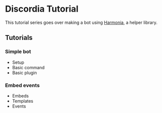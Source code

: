 
# Discordia Tutorial

This tutorial series goes over making a bot using [Harmonia](https://github.com/harmonia-project/Harmonia), a helper library.

## Tutorials

### Simple bot

* Setup
* Basic command
* Basic plugin

### Embed events

* Embeds
* Templates
* Events



